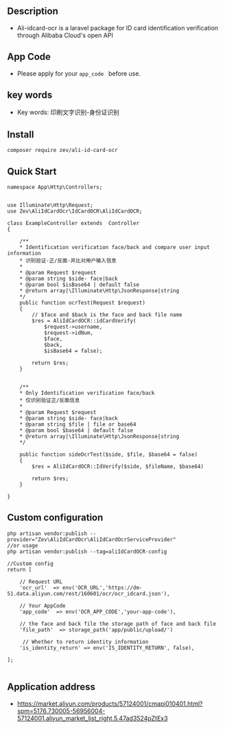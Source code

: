 ## Description

- Ali-idcard-ocr is a laravel package for ID card identification verification through Alibaba Cloud's open API

## App  Code
- Please apply for your ```app_code ``` before use.

## key words
- Key words: 印刷文字识别-身份证识别

## Install
```
composer require zev/ali-id-card-ocr
```

## Quick Start
```
namespace App\Http\Controllers;


use Illuminate\Http\Request;
use Zev\AliIdCardOcr\IdCardOCR\AliIdCardOCR;

class ExampleController extends  Controller
{
    
    /**
    * Identification verification face/back and compare user input information
    * 识别验证-正/反面-并比对用户输入信息
    * 
    * @param Request $request
    * @param string $side- face|back
    * @param bool $isBase64 | default false
    * @return array|\Illuminate\Http\JsonResponse|string
    */
    public function ocrTest(Request $request)
    {
        // $face and $back is the face and back file name
        $res = AliIdCardOCR::idCardVerify(
            $request->username,
            $request->idNum, 
            $face,
            $back,
            $isBase64 = false);
       
        return $res;
    }
    
    
    /**
    * Only Identification verification face/back
    * 仅识别验证正/反面信息
    * 
    * @param Request $request
    * @param string $side- face|back
    * @param string $file | file or base64
    * @param bool $base64 | default false
    * @return array|\Illuminate\Http\JsonResponse|string
    */
    
    public function sideOcrTest($side, $file, $base64 = false)
    {
        $res = AliIdCardOCR::IdVerify($side, $fileName, $base64)
        
        return $res;
    }
    
}
```

## Custom configuration
```
php artisan vendor:publish --provider="Zev\AliIdCardOcr\AliIdCardOcrServiceProvider"
//or usage
php artisan vendor:publish --tag=aliIdCardOCR-config

//Custom config
return [

    // Request URL
    'ocr_url'  => env('OCR_URL','https://dm-51.data.aliyun.com/rest/160601/ocr/ocr_idcard.json'),

    // Your AppCode
    'app_code'  => env('OCR_APP_CODE','your-app-code'),

    // the face and back file the storage path of face and back file
    'file_path'  => storage_path('app/public/upload/')
    
     // Whether to return identity information
    'is_identity_return' => env('IS_IDENTITY_RETURN', false),

];


```

## Application address
- https://market.aliyun.com/products/57124001/cmapi010401.html?spm=5176.730005-56956004-57124001.aliyun_market_list_right.5.47ad3524pZtEx3

